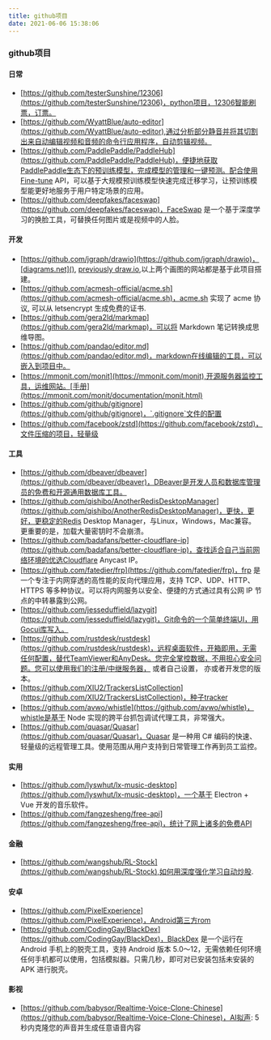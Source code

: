 ```yaml
---
title: github项目
date: 2021-06-06 15:38:06
---
```



### github项目

#### 日常
* [https://github.com/testerSunshine/12306](https://github.com/testerSunshine/12306)，python项目，12306智能刷票，订票。
* [https://github.com/WyattBlue/auto-editor](https://github.com/WyattBlue/auto-editor),通过分析部分静音并将其切割出来自动编辑视频和音频的命令行应用程序，自动剪辑视频。
* [https://github.com/PaddlePaddle/PaddleHub](https://github.com/PaddlePaddle/PaddleHub)，便捷地获取PaddlePaddle生态下的预训练模型，完成模型的管理和一键预测。配合使用Fine-tune API，可以基于大规模预训练模型快速完成迁移学习，让预训练模型能更好地服务于用户特定场景的应用。
* [https://github.com/deepfakes/faceswap](https://github.com/deepfakes/faceswap)，FaceSwap 是一个基于深度学习的换脸工具，可替换任何图片或是视频中的人脸。


#### 开发
* [https://github.com/jgraph/drawio](https://github.com/jgraph/drawio)，[diagrams.net](), [previously draw.io](),以上两个画图的网站都是基于此项目搭建。
* [https://github.com/acmesh-official/acme.sh](https://github.com/acmesh-official/acme.sh)，acme.sh 实现了 acme 协议, 可以从 letsencrypt 生成免费的证书.
* [https://github.com/gera2ld/markmap](https://github.com/gera2ld/markmap)，可以将 Markdown 笔记转换成思维导图。
* [https://github.com/pandao/editor.md](https://github.com/pandao/editor.md)，markdown在线编辑的工具，可以嵌入到项目中。
* [https://mmonit.com/monit](https://mmonit.com/monit),开源服务器监控工具，运维网站。[手册](https://mmonit.com/monit/documentation/monit.html)
* [https://github.com/github/gitignore](https://github.com/github/gitignore)，`.gitignore`文件的配置
* [https://github.com/facebook/zstd](https://github.com/facebook/zstd)，文件压缩的项目，轻量级

#### 工具
* [https://github.com/dbeaver/dbeaver](https://github.com/dbeaver/dbeaver)，DBeaver是开发人员和数据库管理员的免费和开源通用数据库工具。
* [https://github.com/qishibo/AnotherRedisDesktopManager](https://github.com/qishibo/AnotherRedisDesktopManager)，更快，更好，更稳定的Redis Desktop Manager，与Linux，Windows，Mac兼容。 更重要的是，加载大量密钥时不会崩溃。
* [https://github.com/badafans/better-cloudflare-ip](https://github.com/badafans/better-cloudflare-ip)，查找适合自己当前网络环境的优选Cloudflare Anycast IP。
* [https://github.com/fatedier/frp](https://github.com/fatedier/frp)，frp 是一个专注于内网穿透的高性能的反向代理应用，支持 TCP、UDP、HTTP、HTTPS 等多种协议。可以将内网服务以安全、便捷的方式通过具有公网 IP 节点的中转暴露到公网。
* [https://github.com/jesseduffield/lazygit](https://github.com/jesseduffield/lazygit)，Git命令的一个简单终端UI，用Gocui库写入。
* [https://github.com/rustdesk/rustdesk](https://github.com/rustdesk/rustdesk)，远程桌面软件，开箱即用，无需任何配置，替代TeamViewer和AnyDesk。您完全掌控数据，不用担心安全问题。您可以使用我们的注册/中继服务器， 或者自己设置， 亦或者开发您的版本。
* [https://github.com/XIU2/TrackersListCollection](https://github.com/XIU2/TrackersListCollection)，种子tracker
* [https://github.com/avwo/whistle](https://github.com/avwo/whistle)，whistle是基于 Node 实现的跨平台抓包调试代理工具，非常强大。
* [https://github.com/quasar/Quasar](https://github.com/quasar/Quasar)，Quasar 是一种用 C# 编码的快速、轻量级的远程管理工具。使用范围从用户支持到日常管理工作再到员工监控。


#### 实用
* [https://github.com/lyswhut/lx-music-desktop](https://github.com/lyswhut/lx-music-desktop)，一个基于 Electron + Vue 开发的音乐软件。
* [https://github.com/fangzesheng/free-api](https://github.com/fangzesheng/free-api)，统计了网上诸多的免费API


#### 金融
* [https://github.com/wangshub/RL-Stock](https://github.com/wangshub/RL-Stock),如何用深度强化学习自动炒股.

#### 安卓
* [https://github.com/PixelExperience](https://github.com/PixelExperience)，Android第三方rom
* [https://github.com/CodingGay/BlackDex](https://github.com/CodingGay/BlackDex)，BlackDex 是一个运行在 Android 手机上的脱壳工具，支持 Android 版本 5.0～12，无需依赖任何环境任何手机都可以使用，包括模拟器。只需几秒，即可对已安装包括未安装的 APK 进行脱壳。



#### 影视
* [https://github.com/babysor/Realtime-Voice-Clone-Chinese](https://github.com/babysor/Realtime-Voice-Clone-Chinese)，AI拟声: 5秒内克隆您的声音并生成任意语音内容
